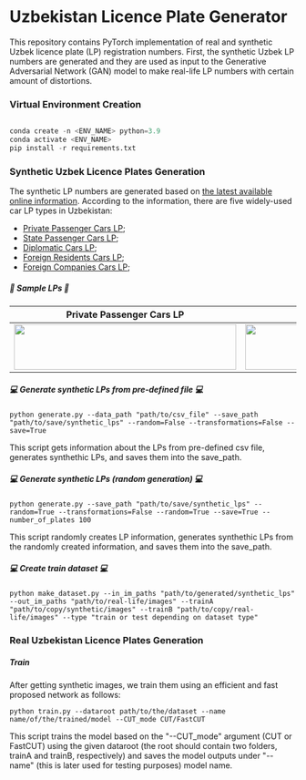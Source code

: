 # Uzbekistan Licence Plate Generator

This repository contains PyTorch implementation of real and synthetic Uzbek licence plate (LP) registration numbers. First, the synthetic Uzbek LP numbers are generated and they are used as input to the Generative Adversarial Network (GAN) model to make real-life LP numbers with certain amount of distortions.

### Virtual Environment Creation

```python

conda create -n <ENV_NAME> python=3.9
conda activate <ENV_NAME>
pip install -r requirements.txt

```

### Synthetic Uzbek Licence Plates Generation
The synthetic LP numbers are generated based on [the latest available online information](https://en.wikipedia.org/wiki/Vehicle_registration_plates_of_Uzbekistan). According to the information, there are five widely-used car LP types in Uzbekistan:

* [Private Passenger Cars LP](https://en.wikipedia.org/wiki/Vehicle_registration_plates_of_Uzbekistan#/media/File:Pelak_shakhsi-UZ.png);
* [State Passenger Cars LP](https://en.wikipedia.org/wiki/Vehicle_registration_plates_of_Uzbekistan#/media/File:Pelak_dolati-UZ.png);
* [Diplomatic Cars LP](https://upload.wikimedia.org/wikipedia/commons/7/78/Uzbekistan_diplomatic_license_plate.png);
* [Foreign Residents Cars LP](https://upload.wikimedia.org/wikipedia/commons/2/25/Pelak_khareji-UZ.png);
* [Foreign Companies Cars LP](https://upload.wikimedia.org/wikipedia/commons/f/fa/Pelak_mohajer-UZ.png);

##### 🚗 Sample LPs 🚗

| Private Passenger Cars LP | State Passenger Cars LP | Diplomatic Cars LP | Foreign Residents Cars LP | Foreign Companies Cars LP |
|       :-:       |     :---------:        |         :-:         |        :--------:         |   :----:         | 
| <img src=https://user-images.githubusercontent.com/50166164/226815467-e010edbc-7fde-473f-8289-92b21f38aa50.jpg width=390px height=80px> | <img src=https://user-images.githubusercontent.com/50166164/226815584-e8932cc2-ef6f-494c-9e02-30fcd9d9a164.jpg width=390px height=80px> | <img src=https://user-images.githubusercontent.com/50166164/226815921-cc2e6de1-96ca-46da-8be0-888aa3473e40.jpg width=390px height=80px> | <img src=https://user-images.githubusercontent.com/50166164/226815751-d308f26e-896d-49b7-8d53-1488c6498f85.jpg width=390px height=80px> | <img src=https://user-images.githubusercontent.com/50166164/226815690-05716ce9-1c71-4e4c-8a8e-a1b4d97da099.jpg width=390px height=80px>

##### :computer: Generate synthetic LPs from pre-defined file :computer:
```
python generate.py --data_path "path/to/csv_file" --save_path "path/to/save/synthetic_lps" --random=False --transformations=False --save=True
```
This script gets information about the LPs from pre-defined csv file, generates synthethic LPs, and saves them into the save_path.

##### :computer: Generate synthetic LPs (random generation) :computer:

```
python generate.py --save_path "path/to/save/synthetic_lps" --random=True --transformations=False --random=True --save=True --number_of_plates 100

```
This script randomly creates LP information, generates synthethic LPs from the randomly created information, and saves them into the save_path.

##### :computer: Create train dataset :computer:

```
python make_dataset.py --in_im_paths "path/to/generated/synthetic_lps" --out_im_paths "path/to/real-life/images" --trainA "path/to/copy/synthetic/images" --trainB "path/to/copy/real-life/images" --type "train or test depending on dataset type"

```

### Real Uzbekistan Licence Plates Generation

##### Train

After getting synthetic images, we train them using an efficient and fast proposed network as follows:

```
python train.py --dataroot path/to/the/dataset --name name/of/the/trained/model --CUT_mode CUT/FastCUT
```
This script trains the model based on the "--CUT_mode" argument (CUT or FastCUT) using the given dataroot (the root should contain two folders, trainA and trainB, respectively) and saves the model outputs under "--name" (this is later used for testing purposes) model name.




